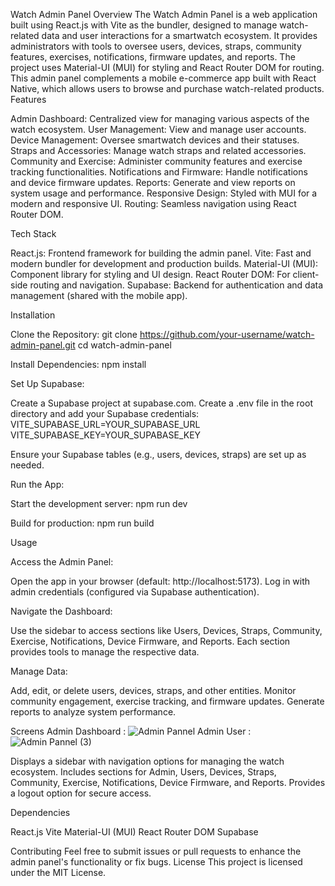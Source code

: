 Watch Admin Panel
Overview
The Watch Admin Panel is a web application built using React.js with Vite as the bundler, designed to manage watch-related data and user interactions for a smartwatch ecosystem. It provides administrators with tools to oversee users, devices, straps, community features, exercises, notifications, firmware updates, and reports. The project uses Material-UI (MUI) for styling and React Router DOM for routing. This admin panel complements a mobile e-commerce app built with React Native, which allows users to browse and purchase watch-related products.
Features

Admin Dashboard: Centralized view for managing various aspects of the watch ecosystem.
User Management: View and manage user accounts.
Device Management: Oversee smartwatch devices and their statuses.
Straps and Accessories: Manage watch straps and related accessories.
Community and Exercise: Administer community features and exercise tracking functionalities.
Notifications and Firmware: Handle notifications and device firmware updates.
Reports: Generate and view reports on system usage and performance.
Responsive Design: Styled with MUI for a modern and responsive UI.
Routing: Seamless navigation using React Router DOM.

Tech Stack

React.js: Frontend framework for building the admin panel.
Vite: Fast and modern bundler for development and production builds.
Material-UI (MUI): Component library for styling and UI design.
React Router DOM: For client-side routing and navigation.
Supabase: Backend for authentication and data management (shared with the mobile app).

Installation

Clone the Repository:
git clone https://github.com/your-username/watch-admin-panel.git
cd watch-admin-panel

Install Dependencies:
npm install


Set Up Supabase:

Create a Supabase project at supabase.com.
Create a .env file in the root directory and add your Supabase credentials:
VITE_SUPABASE_URL=YOUR_SUPABASE_URL
VITE_SUPABASE_KEY=YOUR_SUPABASE_KEY

Ensure your Supabase tables (e.g., users, devices, straps) are set up as needed.

Run the App:

Start the development server:
npm run dev

Build for production:
npm run build

Usage

Access the Admin Panel:

Open the app in your browser (default: http://localhost:5173).
Log in with admin credentials (configured via Supabase authentication).


Navigate the Dashboard:

Use the sidebar to access sections like Users, Devices, Straps, Community, Exercise, Notifications, Device Firmware, and Reports.
Each section provides tools to manage the respective data.


Manage Data:

Add, edit, or delete users, devices, straps, and other entities.
Monitor community engagement, exercise tracking, and firmware updates.
Generate reports to analyze system performance.

Screens
Admin Dashboard :
![Admin Pannel](https://github.com/user-attachments/assets/c115e642-5c25-4d4b-8edf-462f3e66dbc9)
Admin User :
![Admin Pannel (3)](https://github.com/user-attachments/assets/3dacc9fb-f0c4-4341-bc9a-3f7f29be5c09)

Displays a sidebar with navigation options for managing the watch ecosystem.
Includes sections for Admin, Users, Devices, Straps, Community, Exercise, Notifications, Device Firmware, and Reports.
Provides a logout option for secure access.

Dependencies

React.js
Vite
Material-UI (MUI)
React Router DOM
Supabase

Contributing
Feel free to submit issues or pull requests to enhance the admin panel's functionality or fix bugs.
License
This project is licensed under the MIT License.

